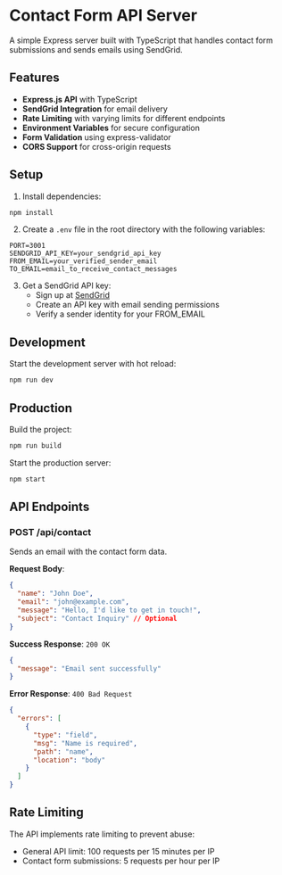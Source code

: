 # Contact Form API Server

A simple Express server built with TypeScript that handles contact form submissions and sends emails using SendGrid.

## Features

- **Express.js API** with TypeScript
- **SendGrid Integration** for email delivery
- **Rate Limiting** with varying limits for different endpoints
- **Environment Variables** for secure configuration
- **Form Validation** using express-validator
- **CORS Support** for cross-origin requests

## Setup

1. Install dependencies:

```bash
npm install
```

2. Create a `.env` file in the root directory with the following variables:

```
PORT=3001
SENDGRID_API_KEY=your_sendgrid_api_key
FROM_EMAIL=your_verified_sender_email
TO_EMAIL=email_to_receive_contact_messages
```

3. Get a SendGrid API key:
   - Sign up at [SendGrid](https://sendgrid.com/)
   - Create an API key with email sending permissions
   - Verify a sender identity for your FROM_EMAIL

## Development

Start the development server with hot reload:

```bash
npm run dev
```

## Production

Build the project:

```bash
npm run build
```

Start the production server:

```bash
npm start
```

## API Endpoints

### POST /api/contact

Sends an email with the contact form data.

**Request Body**:

```json
{
  "name": "John Doe",
  "email": "john@example.com",
  "message": "Hello, I'd like to get in touch!",
  "subject": "Contact Inquiry" // Optional
}
```

**Success Response**: `200 OK`

```json
{
  "message": "Email sent successfully"
}
```

**Error Response**: `400 Bad Request`

```json
{
  "errors": [
    {
      "type": "field",
      "msg": "Name is required",
      "path": "name",
      "location": "body"
    }
  ]
}
```

## Rate Limiting

The API implements rate limiting to prevent abuse:

- General API limit: 100 requests per 15 minutes per IP
- Contact form submissions: 5 requests per hour per IP
